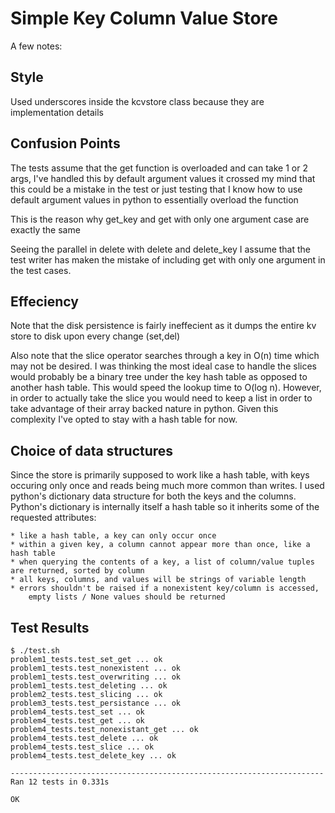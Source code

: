 Simple Key Column Value Store
=============================

A few notes:

Style
-----
Used underscores inside the kcvstore class because they are implementation details

Confusion Points
----------------
The tests assume that the get function is overloaded
and can take 1 or 2 args, I've handled this by default argument values
it crossed my mind that this could be a mistake in the test
or just testing that I know how to use default argument values in python 
to essentially overload the function 

This is the reason why get_key and get with only one argument case are exactly the same

Seeing the parallel in delete with delete and delete_key I assume that the test writer
has maken the mistake of including get with only one argument in the test cases.

Effeciency
----------

Note that the disk persistence is fairly ineffecient as it dumps the entire kv store 
to disk upon every change (set,del) 

Also note that the slice operator searches through a key in O(n) time which may not be desired.
I was thinking the most ideal case to handle the slices would probably be a binary tree under the 
key hash table as opposed to another hash table.  This would speed the lookup time to O(log n). 
However, in order to actually take the slice you would need to keep a list in order to take advantage
of their array backed nature in python.  Given this complexity I've opted to stay with a hash table
for now.

Choice of data structures
--------------------------
Since the store is primarily supposed to work like a hash table, with keys occuring only once
and reads being much more common than writes.  I used python's dictionary data structure
for both the keys and the columns.  Python's dictionary is internally itself a hash table
so it inherits some of the requested attributes:

    * like a hash table, a key can only occur once
    * within a given key, a column cannot appear more than once, like a hash table
    * when querying the contents of a key, a list of column/value tuples are returned, sorted by column
    * all keys, columns, and values will be strings of variable length
    * errors shouldn't be raised if a nonexistent key/column is accessed,
        empty lists / None values should be returned

Test Results
------------

    $ ./test.sh
    problem1_tests.test_set_get ... ok
    problem1_tests.test_nonexistent ... ok
    problem1_tests.test_overwriting ... ok
    problem1_tests.test_deleting ... ok
    problem2_tests.test_slicing ... ok
    problem3_tests.test_persistance ... ok
    problem4_tests.test_set ... ok
    problem4_tests.test_get ... ok
    problem4_tests.test_nonexistant_get ... ok
    problem4_tests.test_delete ... ok
    problem4_tests.test_slice ... ok
    problem4_tests.test_delete_key ... ok

    ----------------------------------------------------------------------
    Ran 12 tests in 0.331s

    OK
